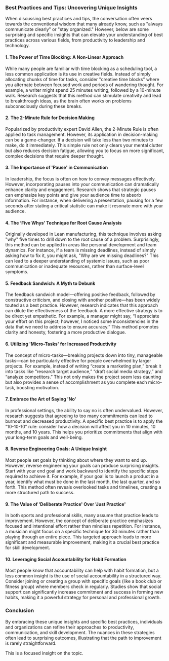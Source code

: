 ### Best Practices and Tips: Uncovering Unique Insights

When discussing best practices and tips, the conversation often veers towards the conventional wisdom that many already know, such as "always communicate clearly" or "stay organized." However, below are some surprising and specific insights that can elevate your understanding of best practices across various fields, from productivity to leadership and technology.

#### 1. **The Power of Time Blocking: A Non-Linear Approach**

While many people are familiar with time blocking as a scheduling tool, a less common application is its use in creative fields. Instead of simply allocating chunks of time for tasks, consider "creative time blocks" where you alternate between focused work and periods of wandering thought. For example, a writer might spend 25 minutes writing, followed by a 10-minute walk. Research suggests that this method can stimulate creativity and lead to breakthrough ideas, as the brain often works on problems subconsciously during these breaks.

#### 2. **The 2-Minute Rule for Decision Making**

Popularized by productivity expert David Allen, the 2-Minute Rule is often applied to task management. However, its application in decision-making can be a game-changer. If a decision will take less than two minutes to make, do it immediately. This simple rule not only clears your mental clutter but also reduces decision fatigue, allowing you to focus on more significant, complex decisions that require deeper thought.

#### 3. **The Importance of 'Pause' in Communication**

In leadership, the focus is often on how to convey messages effectively. However, incorporating pauses into your communication can dramatically enhance clarity and engagement. Research shows that strategic pauses can emphasize key points and give your audience time to absorb information. For instance, when delivering a presentation, pausing for a few seconds after stating a critical statistic can make it resonate more with your audience.

#### 4. **The ‘Five Whys’ Technique for Root Cause Analysis**

Originally developed in Lean manufacturing, this technique involves asking "why" five times to drill down to the root cause of a problem. Surprisingly, this method can be applied in areas like personal development and team dynamics. For instance, if a team is missing deadlines, instead of simply asking how to fix it, you might ask, "Why are we missing deadlines?" This can lead to a deeper understanding of systemic issues, such as poor communication or inadequate resources, rather than surface-level symptoms.

#### 5. **Feedback Sandwich: A Myth to Debunk**

The feedback sandwich model—offering positive feedback, followed by constructive criticism, and closing with another positive—has been widely touted as a best practice. However, research indicates that this approach can dilute the effectiveness of the feedback. A more effective strategy is to be direct yet empathetic. For example, a manager might say, “I appreciate your effort on this project; however, I noticed some inconsistencies in the data that we need to address to ensure accuracy.” This method promotes clarity and honesty, fostering a more productive dialogue.

#### 6. **Utilizing 'Micro-Tasks' for Increased Productivity**

The concept of micro-tasks—breaking projects down into tiny, manageable tasks—can be particularly effective for people overwhelmed by larger projects. For example, instead of writing “create a marketing plan,” break it into tasks like “research target audience,” “draft social media strategy,” and “analyze competitors.” This not only makes the project seem less daunting but also provides a sense of accomplishment as you complete each micro-task, boosting motivation.

#### 7. **Embrace the Art of Saying 'No'**

In professional settings, the ability to say no is often undervalued. However, research suggests that agreeing to too many commitments can lead to burnout and decreased productivity. A specific best practice is to apply the “10-10-10” rule: consider how a decision will affect you in 10 minutes, 10 months, and 10 years. This helps you prioritize commitments that align with your long-term goals and well-being.

#### 8. **Reverse Engineering Goals: A Unique Insight**

Most people set goals by thinking about where they want to end up. However, reverse engineering your goals can produce surprising insights. Start with your end goal and work backward to identify the specific steps required to achieve it. For example, if your goal is to launch a product in a year, identify what must be done in the last month, the last quarter, and so forth. This method often reveals overlooked tasks and timelines, creating a more structured path to success.

#### 9. **The Value of 'Deliberate Practice' Over 'Just Practice'**

In both sports and professional skills, many assume that practice leads to improvement. However, the concept of deliberate practice emphasizes focused and intentional effort rather than mindless repetition. For instance, a musician might focus on a specific technique for 30 minutes rather than playing through an entire piece. This targeted approach leads to more significant and measurable improvement, making it a crucial best practice for skill development.

#### 10. **Leveraging Social Accountability for Habit Formation**

Most people know that accountability can help with habit formation, but a less common insight is the use of social accountability in a structured way. Consider joining or creating a group with specific goals (like a book club or fitness group) where members check in regularly. Studies show that social support can significantly increase commitment and success in forming new habits, making it a powerful strategy for personal and professional growth.

### Conclusion

By embracing these unique insights and specific best practices, individuals and organizations can refine their approaches to productivity, communication, and skill development. The nuances in these strategies often lead to surprising outcomes, illustrating that the path to improvement is rarely straightforward. 

This is a focused insight on the topic.